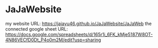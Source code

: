# JaJaWebsite
my website URL: https://jajayu46.github.io/JaJaWebsite/JaJaWeb 
the connected google sheet URL: https://docs.google.com/spreadsheets/d/165r1i_6FK_kMje5187W8OT-4N86VECfD0Dt_P4o0m2M/edit?usp=sharing 
